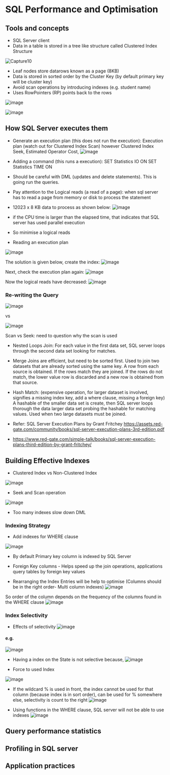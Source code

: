 # SQL Performance and Optimisation

## Tools and concepts
- SQL Server client
- Data in a table is stored in a tree like structure called Clustered Index Structure

![Capture10](https://user-images.githubusercontent.com/5715815/88490453-e4253b00-cfef-11ea-913e-4607d8593d9e.PNG)

- Leaf nodes store datarows known as a page (8KB)
- Data is stored in sorted order by the Cluster Key (by default primary key will be cluster key)
- Avoid scan operations by introducing indexes (e.g. student name)
- Uses RowPointers (RP) points back to the rows   

![image](https://user-images.githubusercontent.com/5715815/88501230-f10d5300-d01e-11ea-80c0-70d70cc04c4f.png)

![image](https://user-images.githubusercontent.com/5715815/88501328-3d589300-d01f-11ea-9129-f17500846f1c.png)


## How SQL Server executes them

- Generate an execution plan (this does not run the execution): Execution plan (watch out for Clustered Index Scan) however Clustered Index Seek, Estimated Operator Cost, 
![image](https://user-images.githubusercontent.com/5715815/88502441-82ca8f80-d022-11ea-9756-c63f2b402be6.png)

- Adding a command (this runs a execution): 
SET Statistics IO ON
SET Statistics TIME ON
* Should be careful with DML (updates and delete statements). This is going run the queries. 

- Pay attention to the Logical reads (a read of a page): when sql server has to read a page from memory or disk to process the statement
- 12023 x 8 KB data to process as shown below:
![image](https://user-images.githubusercontent.com/5715815/88622834-bc20ff00-d0f7-11ea-9f26-b1cac6d8ea93.png)
- if the CPU time is larger than the elapsed time, that indicates that SQL server has used parallel execution 
- So minimise a logical reads

- Reading an execution plan

![image](https://user-images.githubusercontent.com/5715815/88761948-3d45c800-d1c4-11ea-8448-f6e376c90415.png)

The solution is given below, create the index:
![image](https://user-images.githubusercontent.com/5715815/88761971-50589800-d1c4-11ea-9b6a-b4642e172bb1.png)

Next, check the execution plan again:
![image](https://user-images.githubusercontent.com/5715815/88762047-8007a000-d1c4-11ea-8b90-5500dbe10eda.png)

Now the logical reads have decreased:
![image](https://user-images.githubusercontent.com/5715815/88762141-bb09d380-d1c4-11ea-95b0-a488cb9f4183.png)


### Re-writing the Query
![image](https://user-images.githubusercontent.com/5715815/88762678-c1e51600-d1c5-11ea-9d66-0bdb538afd8c.png)

vs 

![image](https://user-images.githubusercontent.com/5715815/88762708-d32e2280-d1c5-11ea-87cc-be16dda93848.png)


Scan vs Seek: need to question why the scan is used

- Nested Loops Join: For each value in the first data set, SQL server loops through the second data set looking for matches. 
- Merge Joins are efficient, but need to be sorted first. Used to join two datasets that are already sorted using the same key. A row from each source is obtained. If the rows match they are joined. If the rows do not match, the lower value row is discarded and a new row is obtained from that source.
- Hash Match: (expensive operation, for larger dataset is involved, signifies a missing index key, add a where clause, missing a foreign key) A hashable of the smaller data set is create, then SQL server loops thorough the data larger data set probing the hashable for matching values. Used when two large datasets must be joined.

- Refer: SQL Server Execution Plans by Grant Fritchey https://assets.red-gate.com/community/books/sql-server-execution-plans-3rd-edition.pdf
- https://www.red-gate.com/simple-talk/books/sql-server-execution-plans-third-edition-by-grant-fritchey/




## Building Effective Indexes

- Clustered Index vs Non-Clustered Index

![image](https://user-images.githubusercontent.com/5715815/88763895-0f628280-d1c8-11ea-9315-b834d5253be9.png)


- Seek and Scan operation

![image](https://user-images.githubusercontent.com/5715815/88764002-446ed500-d1c8-11ea-97b1-aadbd8fcba32.png)



- Too many indexes slow down DML

### Indexing Strategy
- Add indexes for WHERE clause

![image](https://user-images.githubusercontent.com/5715815/88764160-931c6f00-d1c8-11ea-9b5a-fe0d8d579afd.png)

- By default Primary key column is indexed by SQL Server
- Foreign Key columns - Helps speed up the join operations, applications query tables by foreign key values

- Rearranging the Index Entries will be help to optimise (Columns should be in the right order- Multi column indexes)
![image](https://user-images.githubusercontent.com/5715815/88764567-48e7bd80-d1c9-11ea-84c8-ede5082eb567.png)

So order of the column depends on the frequency of the columns found in the WHERE clause
![image](https://user-images.githubusercontent.com/5715815/88764910-d7f4d580-d1c9-11ea-83f8-ab07f62757e7.png)


### Index Selectivity
- Effects of selectivity
![image](https://user-images.githubusercontent.com/5715815/88765402-8a2c9d00-d1ca-11ea-94c4-b4a80e1e7a58.png)
#### e.g. 
![image](https://user-images.githubusercontent.com/5715815/88765505-b2b49700-d1ca-11ea-8ab7-4e5491199131.png)

- Having a index on the State is not selective because, 
![image](https://user-images.githubusercontent.com/5715815/88765796-25be0d80-d1cb-11ea-8a70-1c38d6a23181.png)

- Force to used Index

![image](https://user-images.githubusercontent.com/5715815/88765892-500fcb00-d1cb-11ea-82ec-36c1bd1fd5b2.png)

- If the wildcard % is used in front, the index cannot be used for that column (because index is in sort order), can be used for % somewhere else, selectivity is count to the right
![image](https://user-images.githubusercontent.com/5715815/88766370-0378bf80-d1cc-11ea-8f19-f835311bb95a.png)

- Using functions in the WHERE clause, SQL server will not be able to use indexes
![image](https://user-images.githubusercontent.com/5715815/88766537-4aff4b80-d1cc-11ea-863c-47ae2a424c25.png)







## Query performance statistics

## Profiling in SQL server

## Application practices


